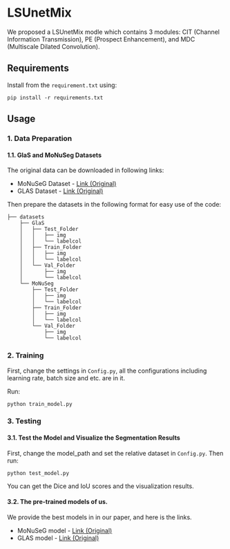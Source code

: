 # LSUnetMix
We proposed a LSUnetMix modle which contains 3 modules: CIT (Channel Information Transmission), PE (Prospect Enhancement), and MDC (Multiscale Dilated Convolution).

## Requirements

Install from the ```requirement.txt``` using:
```angular2html
pip install -r requirements.txt
```

## Usage


### 1. Data Preparation
#### 1.1. GlaS and MoNuSeg Datasets
The original data can be downloaded in following links:
* MoNuSeG Dataset - [Link (Original)](https://monuseg.grand-challenge.org/Data/)
* GLAS Dataset - [Link (Original)](https://warwick.ac.uk/fac/cross_fac/tia/data/glascontest)

Then prepare the datasets in the following format for easy use of the code:
```angular2html
├── datasets
    ├── GlaS
    │   ├── Test_Folder
    │   │   ├── img
    │   │   └── labelcol
    │   ├── Train_Folder
    │   │   ├── img
    │   │   └── labelcol
    │   └── Val_Folder
    │       ├── img
    │       └── labelcol
    └── MoNuSeg
        ├── Test_Folder
        │   ├── img
        │   └── labelcol
        ├── Train_Folder
        │   ├── img
        │   └── labelcol
        └── Val_Folder
            ├── img
            └── labelcol
```
### 2. Training

First, change the settings in ```Config.py```, all the configurations including learning rate, batch size and etc. are in it.

Run:
```angular2html
python train_model.py
```

### 3. Testing
#### 3.1. Test the Model and Visualize the Segmentation Results
First, change the model_path and set the relative dataset in ```Config.py```.
Then run:
```angular2html
python test_model.py
```
You can get the Dice and IoU scores and the visualization results. 
#### 3.2. The pre-trained models of us.
We provide the best models in in our paper, and here is the links.

* MoNuSeG model - [Link (Original)](https://drive.google.com/file/d/1AQTqizlzSY0ljFr2oYBUMdaTk6e7lj3N/view?usp=sharing)
* GLAS model - [Link (Original)](https://warwick.ac.uk/fac/cross_fac/tia/data/glascontest)